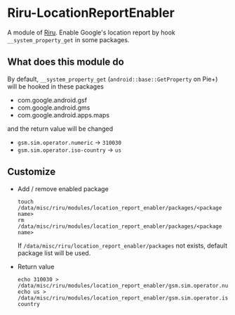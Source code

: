 # Riru-LocationReportEnabler

A module of [Riru](https://github.com/RikkaApps/Riru). Enable Google's location report by hook `__system_property_get` in some packages.

## What does this module do

By default, `__system_property_get` (`android::base::GetProperty` on Pie+) will be hooked in these packages

* com.google.android.gsf
* com.google.android.gms
* com.google.android.apps.maps

and the return value will be changed

* `gsm.sim.operator.numeric` -> `310030`
* `gsm.sim.operator.iso-country` -> `us`

## Customize

* Add / remove enabled package

  ```
  touch /data/misc/riru/modules/location_report_enabler/packages/<package name>
  rm /data/misc/riru/modules/location_report_enabler/packages/<package name>
  ```

  If `/data/misc/riru/location_report_enabler/packages` not exists, default package list will be used.

* Return value

  ```
  echo 310030 > /data/misc/riru/modules/location_report_enabler/gsm.sim.operator.numeric
  echo us > /data/misc/riru/modules/location_report_enabler/gsm.sim.operator.iso-country
  ```